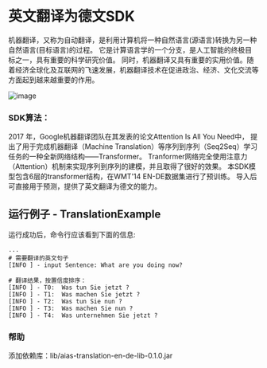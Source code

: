 # 英文翻译为德文SDK
机器翻译，又称为自动翻译，是利用计算机将一种自然语言(源语言)转换为另一种自然语言(目标语言)的过程。
它是计算语言学的一个分支，是人工智能的终极目标之一，具有重要的科学研究价值。
同时，机器翻译又具有重要的实用价值。随着经济全球化及互联网的飞速发展，机器翻译技术在促进政治、经济、文化交流等方面起到越来越重要的作用。


![image](https://djl-model.oss-cn-hongkong.aliyuncs.com/AIAS/nlp_sdks/translation.jpeg)

### SDK算法：
2017 年，Google机器翻译团队在其发表的论文Attention Is All You Need中，
提出了用于完成机器翻译（Machine Translation）等序列到序列（Seq2Seq）学习任务的一种全新网络结构——Transformer。
Tranformer网络完全使用注意力（Attention）机制来实现序列到序列的建模，并且取得了很好的效果。
本SDK模型包含6层的transformer结构，在WMT'14 EN-DE数据集进行了预训练。
导入后可直接用于预测，提供了英文翻译为德文的能力。


## 运行例子 - TranslationExample
运行成功后，命令行应该看到下面的信息:
```text
...
# 需要翻译的英文句子
[INFO ] - input Sentence: What are you doing now?

# 翻译结果，按置信度排序：
[INFO ] - T0:  Was tun Sie jetzt ?
[INFO ] - T1:  Was machen Sie jetzt ?
[INFO ] - T2:  Was tun Sie nun ?
[INFO ] - T3:  Was machen Sie nun ?
[INFO ] - T4:  Was unternehmen Sie jetzt ?

```

### 帮助 
添加依赖库：lib/aias-translation-en-de-lib-0.1.0.jar